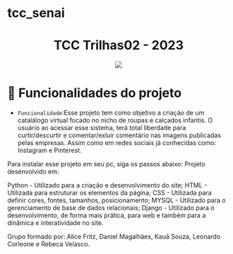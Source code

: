 # tcc_senai

<h1 align ="center">TCC Trilhas02 - 2023</h1>

<p align="center">
<img loading="lazy" src="http://img.shields.io/static/v1?label=STATUS&message=EM%20DESENVOLVIMENTO&color=GREEN&style=for-the-badge"/>
</p>

# :hammer: Funcionalidades do projeto

- `Funcionalidade`:Esse projeto tem como objetivo a criação de um catalálogo virtual focado no nicho de roupas e calçados infantis. O usuário ao acessar esse sistema, terá total liberdade para curtir/descurtir e comentar/exluir comentário nas imagens publicadas pelas empresas. Assim como em redes sociais já conhecidas como: Instagram e Pinterest. 




Para instalar esse projeto em seu pc, siga os passos abaixo:
Projeto desenvolvido em:

Python - Utilizado para a criação e desenvolvimento do site; 
HTML   - Utilizada para estruturar os elementos da página;
CSS    - Utilizada para definir cores, fontes, tamanhos, posicionamento;
MYSQL  - Utilizado para o gerenciamento de base de dados relacionais;
Django - Utilizado para o desenvolvimento, de forma mais prática, para web e também para a dinâmica e interatividade no site.

Grupo formado por: Alice Fritz, Daniel Magalhães, Kauã Souza, Leonardo Corleone e Rebeca Velasco.